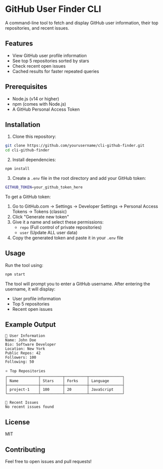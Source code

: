 # GitHub User Finder CLI

A command-line tool to fetch and display GitHub user information, their top repositories, and recent issues.

## Features

- View GitHub user profile information
- See top 5 repositories sorted by stars
- Check recent open issues
- Cached results for faster repeated queries

## Prerequisites

- Node.js (v14 or higher)
- npm (comes with Node.js)
- A GitHub Personal Access Token

## Installation

1. Clone this repository:
```bash
git clone https://github.com/yourusername/cli-github-finder.git
cd cli-github-finder
```

2. Install dependencies:
```bash
npm install
```

3. Create a `.env` file in the root directory and add your GitHub token:
```bash
GITHUB_TOKEN=your_github_token_here
```

To get a GitHub token:
1. Go to GitHub.com → Settings → Developer Settings → Personal Access Tokens → Tokens (classic)
2. Click "Generate new token"
3. Give it a name and select these permissions:
   - `repo` (Full control of private repositories)
   - `user` (Update ALL user data)
4. Copy the generated token and paste it in your `.env` file

## Usage

Run the tool using:
```bash
npm start
```

The tool will prompt you to enter a GitHub username. After entering the username, it will display:
- User profile information
- Top 5 repositories
- Recent open issues

## Example Output

```
👤 User Information
Name: John Doe
Bio: Software Developer
Location: New York
Public Repos: 42
Followers: 100
Following: 50

⭐ Top Repositories
┌──────────────┬──────────┬──────────┬───────────────┐
│ Name         │ Stars    │ Forks    │ Language      │
├──────────────┼──────────┼──────────┼───────────────┤
│ project-1    │ 100      │ 20       │ JavaScript    │
└──────────────┴──────────┴──────────┴───────────────┘

📝 Recent Issues
No recent issues found
```

## License

MIT

## Contributing

Feel free to open issues and pull requests! 
